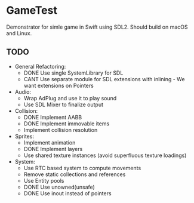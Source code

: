 # GameTest

Demonstrator for simle game in Swift using SDL2. Should build on macOS and Linux.

## TODO
- General Refactoring:
  - DONE Use single SystemLibrary for SDL
  - CANT Use separate module for SDL extensions with inlining - We want extensions on Pointers
- Audio:
  - Wrap AdPlug and use it to play sound
  - Use SDL Mixer to finalize output
- Collision:
  - DONE Implement AABB
  - DONE Implement immovable items
  - Implement collision resolution
- Sprites:
  - Implement animation
  - DONE Implement layers
  - Use shared texture instances (avoid superfluous texture loadings)
- System:
  - Use RTC based system to compute movements
  - Remove static collections and references
  - Use Entity pools
  - DONE Use unowned(unsafe)
  - DONE Use inout instead of pointers
